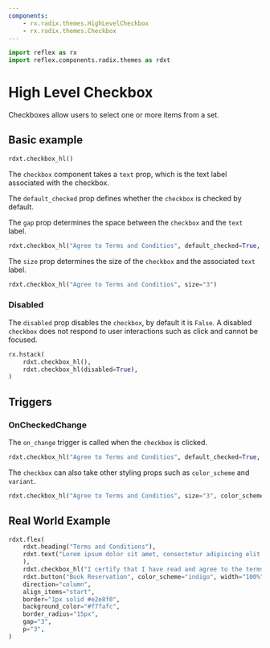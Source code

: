 ```yaml
---
components:
    - rx.radix.themes.HighLevelCheckbox
    - rx.radix.themes.Checkbox
---
```


```python exec
import reflex as rx
import reflex.components.radix.themes as rdxt
```


# High Level Checkbox

Checkboxes allow users to select one or more items from a set.

## Basic example

```python demo
rdxt.checkbox_hl()
```

The `checkbox` component takes a `text` prop, which is the text label associated with the checkbox.

The `default_checked` prop defines whether the `checkbox` is checked by default. 

The `gap` prop determines the space between the `checkbox` and the `text` label.

```python demo
rdxt.checkbox_hl("Agree to Terms and Conditios", default_checked=True, gap="2")

```

The `size` prop determines the size of the `checkbox` and the associated `text` label.

```python demo
rdxt.checkbox_hl("Agree to Terms and Conditios", size="3")
```


### Disabled

The `disabled` prop disables the `checkbox`, by default it is `False`. A disabled `checkbox` does not respond to user interactions such as click and cannot be focused.

```python demo
rx.hstack(
    rdxt.checkbox_hl(),
    rdxt.checkbox_hl(disabled=True),
)
```

## Triggers

### OnCheckedChange

The `on_change` trigger is called when the `checkbox` is clicked.

```python demo
rdxt.checkbox_hl("Agree to Terms and Conditios", default_checked=True, on_change=rx.window_alert("Checked!"))
```


The `checkbox` can also take other styling props such as `color_scheme` and `variant`. 

```python demo
rdxt.checkbox_hl("Agree to Terms and Conditios", size="3", color_scheme="red", variant="soft")
```


## Real World Example


```python demo
rdxt.flex(
    rdxt.heading("Terms and Conditions"),
    rdxt.text("Lorem ipsum dolor sit amet, consectetur adipiscing elit. Sed neque elit, tristique placerat feugiat ac, facilisis vitae arcu. Proin eget egestas augue. Praesent ut  sem nec arcu 'pellentesque aliquet. Duis dapibus diam vel metus tempus vulputate.",
    ),
    rdxt.checkbox_hl("I certify that I have read and agree to the terms and conditions for this reservation.", gap="2", size="2", default_checked=True, color_scheme="indigo"),
    rdxt.button("Book Reservation", color_scheme="indigo", width="100%"),
    direction="column",
    align_items="start",
    border="1px solid #e2e8f0",
    background_color="#f7fafc",
    border_radius="15px",
    gap="3",
    p="3",
)
```
